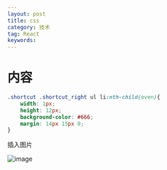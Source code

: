 ```yaml
---
layout: post
title: css
category: 技术
tag: React
keywords: 
---
```


# 内容


```css
.shortcut .shortcut_right ul li:nth-child(even){
	width: 1px;
	height: 12px;
	background-color: #666;
	margin: 14px 15px 0;
}
```

插入图片

![image](https://chenwangmin.github.io/assets/img/边框.png)